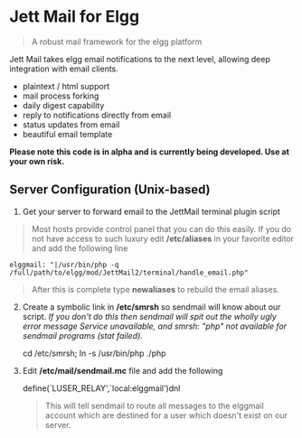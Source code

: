 Jett Mail for Elgg
==================
>A robust mail framework for the elgg platform

Jett Mail takes elgg email notifications to the next level, allowing deep integration with email clients.

 - plaintext / html support
 - mail process forking
 - daily digest capability
 - reply to notifications directly from email
 - status updates from email
 - beautiful email template

**Please note this code is in alpha and is currently being developed. Use at your own risk.**

## Server Configuration (Unix-based)
 1. Get your server to forward email to the JettMail terminal plugin script
> Most hosts provide control panel that you can do this easily. If you do not have access to such luxury edit **/etc/aliases** in your favorite editor and add the following line

    elggmail: "|/usr/bin/php -q /full/path/to/elgg/mod/JettMail2/terminal/handle_email.php"
> After this is complete type **newaliases** to rebuild the email aliases.




 2. Create a symbolic link in **/etc/smrsh** so sendmail will know about our script. *If you don't do this then sendmail will spit out the wholly ugly error message Service unavailable, and smrsh: "php" not available for sendmail programs (stat failed).*

    cd /etc/smrsh;
    ln -s /usr/bin/php ./php

 3. Edit **/etc/mail/sendmail.mc** file and add the following

    define(\`LUSER_RELAY',\`local:elggmail')dnl

    > This will tell sendmail to route all messages to the elggmail account
which are destined for a user which doesn't exist on our server.


